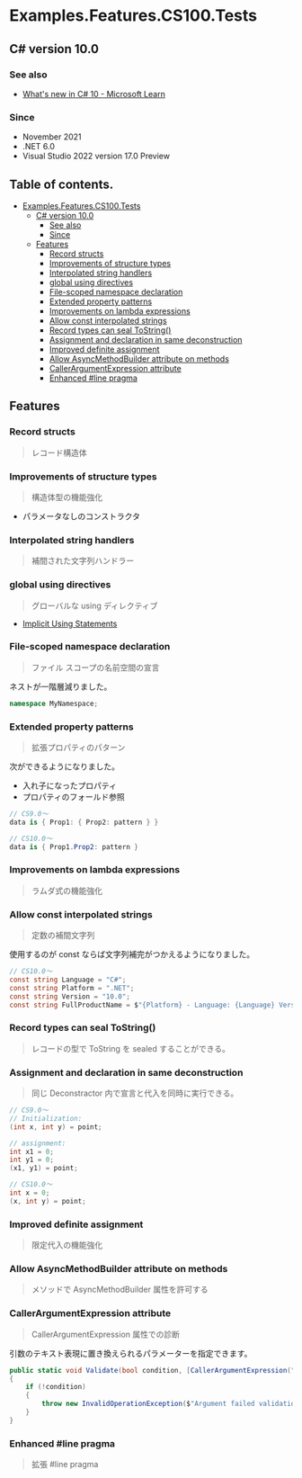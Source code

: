 # Examples.Features.CS100.Tests

## C# version 10.0

### See also

* [What's new in C# 10 - Microsoft Learn](https://learn.microsoft.com/ja-jp/dotnet/csharp/whats-new/csharp-10)

### Since

- November 2021
- .NET 6.0
- Visual Studio 2022 version 17.0 Preview


## Table of contents. <!-- omit in toc -->

- [Examples.Features.CS100.Tests](#examplesfeaturescs100tests)
  - [C# version 10.0](#c-version-100)
    - [See also](#see-also)
    - [Since](#since)
  - [Features](#features)
    - [Record structs](#record-structs)
    - [Improvements of structure types](#improvements-of-structure-types)
    - [Interpolated string handlers](#interpolated-string-handlers)
    - [global using directives](#global-using-directives)
    - [File-scoped namespace declaration](#file-scoped-namespace-declaration)
    - [Extended property patterns](#extended-property-patterns)
    - [Improvements on lambda expressions](#improvements-on-lambda-expressions)
    - [Allow const interpolated strings](#allow-const-interpolated-strings)
    - [Record types can seal ToString()](#record-types-can-seal-tostring)
    - [Assignment and declaration in same deconstruction](#assignment-and-declaration-in-same-deconstruction)
    - [Improved definite assignment](#improved-definite-assignment)
    - [Allow AsyncMethodBuilder attribute on methods](#allow-asyncmethodbuilder-attribute-on-methods)
    - [CallerArgumentExpression attribute](#callerargumentexpression-attribute)
    - [Enhanced #line pragma](#enhanced-line-pragma)


## Features

### Record structs

> レコード構造体

### Improvements of structure types

> 構造体型の機能強化

* パラメータなしのコンストラクタ


### Interpolated string handlers

> 補間された文字列ハンドラー


### global using directives

> グローバルな using ディレクティブ

* [Implicit Using Statements](https://dotnetcoretutorials.com/2021/08/31/implicit-using-statements-in-net-6/)


### File-scoped namespace declaration

> ファイル スコープの名前空間の宣言

ネストが一階層減りました。

```cs
namespace MyNamespace;
```


### Extended property patterns

> 拡張プロパティのパターン

次ができるようになりました。
* 入れ子になったプロパティ
* プロパティのフォールド参照

```cs
// CS9.0～
data is { Prop1: { Prop2: pattern } }

// CS10.0～
data is { Prop1.Prop2: pattern }

```


### Improvements on lambda expressions

> ラムダ式の機能強化


### Allow const interpolated strings

> 定数の補間文字列

使用するのが const ならば文字列補完がつかえるようになりました。

```cs
// CS10.0～
const string Language = "C#";
const string Platform = ".NET";
const string Version = "10.0";
const string FullProductName = $"{Platform} - Language: {Language} Version: {Version}";
```


### Record types can seal ToString()

> レコードの型で ToString を sealed することができる。


### Assignment and declaration in same deconstruction

> 同じ Deconstractor 内で宣言と代入を同時に実行できる。

```cs
// CS9.0～
// Initialization:
(int x, int y) = point;

// assignment:
int x1 = 0;
int y1 = 0;
(x1, y1) = point;

// CS10.0～
int x = 0;
(x, int y) = point;
```


### Improved definite assignment

> 限定代入の機能強化


### Allow AsyncMethodBuilder attribute on methods

> メソッドで AsyncMethodBuilder 属性を許可する


### CallerArgumentExpression attribute

> CallerArgumentExpression 属性での診断

引数のテキスト表現に置き換えられるパラメーターを指定できます。

```cs
public static void Validate(bool condition, [CallerArgumentExpression("condition")] string? message = null)
{
    if (!condition)
    {
        throw new InvalidOperationException($"Argument failed validation: <{message}>");
    }
}
```


### Enhanced #line pragma

> 拡張 #line pragma


